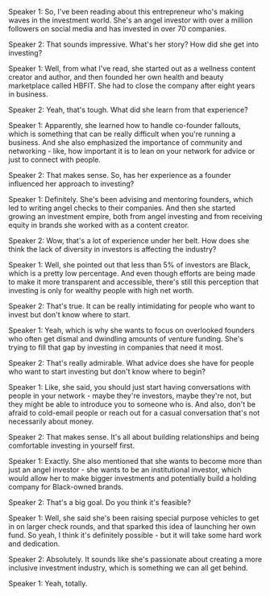 Speaker 1: So, I've been reading about this entrepreneur who's making waves in the investment world. She's an angel investor with over a million followers on social media and has invested in over 70 companies.

Speaker 2: That sounds impressive. What's her story? How did she get into investing?

Speaker 1: Well, from what I've read, she started out as a wellness content creator and author, and then founded her own health and beauty marketplace called HBFIT. She had to close the company after eight years in business.

Speaker 2: Yeah, that's tough. What did she learn from that experience?

Speaker 1: Apparently, she learned how to handle co-founder fallouts, which is something that can be really difficult when you're running a business. And she also emphasized the importance of community and networking - like, how important it is to lean on your network for advice or just to connect with people.

Speaker 2: That makes sense. So, has her experience as a founder influenced her approach to investing?

Speaker 1: Definitely. She's been advising and mentoring founders, which led to writing angel checks to their companies. And then she started growing an investment empire, both from angel investing and from receiving equity in brands she worked with as a content creator.

Speaker 2: Wow, that's a lot of experience under her belt. How does she think the lack of diversity in investors is affecting the industry?

Speaker 1: Well, she pointed out that less than 5% of investors are Black, which is a pretty low percentage. And even though efforts are being made to make it more transparent and accessible, there's still this perception that investing is only for wealthy people with high net worth.

Speaker 2: That's true. It can be really intimidating for people who want to invest but don't know where to start.

Speaker 1: Yeah, which is why she wants to focus on overlooked founders who often get dismal and dwindling amounts of venture funding. She's trying to fill that gap by investing in companies that need it most.

Speaker 2: That's really admirable. What advice does she have for people who want to start investing but don't know where to begin?

Speaker 1: Like, she said, you should just start having conversations with people in your network - maybe they're investors, maybe they're not, but they might be able to introduce you to someone who is. And also, don't be afraid to cold-email people or reach out for a casual conversation that's not necessarily about money.

Speaker 2: That makes sense. It's all about building relationships and being comfortable investing in yourself first.

Speaker 1: Exactly. She also mentioned that she wants to become more than just an angel investor - she wants to be an institutional investor, which would allow her to make bigger investments and potentially build a holding company for Black-owned brands.

Speaker 2: That's a big goal. Do you think it's feasible?

Speaker 1: Well, she said she's been raising special purpose vehicles to get in on larger check rounds, and that sparked this idea of launching her own fund. So yeah, I think it's definitely possible - but it will take some hard work and dedication.

Speaker 2: Absolutely. It sounds like she's passionate about creating a more inclusive investment industry, which is something we can all get behind.

Speaker 1: Yeah, totally.
